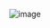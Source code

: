 ![image](https://github.com/anhshidou/For-EHC-Training/assets/120787381/8eee9bdd-1595-4833-9fe6-91139313dc80)

